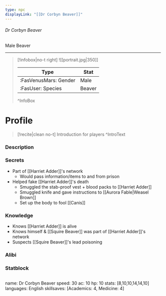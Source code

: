 ```yaml
---
type: npc
displayLink: "[[Dr Corbyn Beaver]]"
---
```


###### Dr Corbyn Beaver
<span class="sub2">Male Beaver </span>
___

> [!infobox|no-t right]
> ![[portrait.jpg|350]]
>
> | Type | Stat |
> | ---- | ---- |
> | :FasVenusMars: Gender | Male |
> | :FasUser: Species | Beaver |
>^InfoBox

# Profile

> [!recite|clean no-t]
>	Introduction for players
>^IntroText

### Description


### Secrets
- Part of [[Harriet Adder]]'s network
	- Would pass information/items to and from prison
- Helped fake [[Harriet Adder]]'s death
	- Smuggled the stab-proof vest + blood packs to [[Harriet Adder]]
	- Smuggled knife and gave instructions to [[Aurora Fable|Weasel Brown]]
	- Set up the body to fool [[Canis]]

### Knowledge
- Knows [[Harriet Adder]] is alive
- Knows himself & [[Squire Beaver]] was part of [[Harriet Adder]]'s network
- Suspects [[Squire Beaver]]'s lead poisoning

### Alibi 


### Statblock
>```statblock
name: Dr Corbyn Beaver
speed: 30
ac: 10
hp: 10
stats: [8,10,10,14,14,10]
languages: English
skillsaves: [Academics: 4, Medicine: 4]